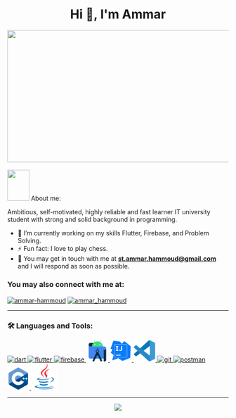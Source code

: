 <h1 align="center">Hi 👋, I'm Ammar</h1>

<div align="center">
  <img src="https://media.giphy.com/media/ZVik7pBtu9dNS/giphy.gif" width="600" height="300"/>
</div>


<img src="https://media.giphy.com/media/M9gbBd9nbDrOTu1Mqx/giphy.gif" width="50" height="70"/> <label> About me: </label>

Ambitious, self-motivated, highly reliable and fast learner IT university student with strong and solid background in programming.

- 🌱 I’m currently working on my skills Flutter, Firebase, and Problem Solving.
- ⚡ Fun fact: I love to play chess.
- 📧 You may get in touch with me at **st.ammar.hammoud@gmail.com** and I will respond as soon as possible.

<h3 align="left">You may also connect with me at:</h3>
<p align="left">
<!-- LinkedIn image -->
<a href="https://linkedin.com/in/ammar-hammoud" target="blank">
<img align="center" src="https://raw.githubusercontent.com/rahuldkjain/github-profile-readme-generator/master/src/images/icons/Social/linked-in-alt.svg" alt="ammar-hammoud" height="30" width="40" /></a>

<!-- Codeforces image -->
<a href="https://codeforces.com/profile/ammar_hammoud" target="blank">
<img align="center" src="https://raw.githubusercontent.com/rahuldkjain/github-profile-readme-generator/master/src/images/icons/Social/codeforces.svg" alt="ammar_hammoud" height="30" width="40" /></a>

</p>

---

<h3 align="left">🛠️ Languages and Tools:</h3>
<p align="left">

<!-- Dart image -->
<a href="https://dart.dev" target="_blank" rel="noreferrer">
<img src="https://www.vectorlogo.zone/logos/dartlang/dartlang-icon.svg" alt="dart" width="50" height="50"/> </a>

<!-- Flutter image -->
<a href="https://flutter.dev" target="_blank" rel="noreferrer">
<img src="https://www.vectorlogo.zone/logos/flutterio/flutterio-icon.svg" alt="flutter" width="50" height="50"/> </a>
  
<!-- Firebase image -->
<a href="https://firebase.google.com/" target="_blank" rel="noreferrer">
<img src="https://www.vectorlogo.zone/logos/firebase/firebase-icon.svg" alt="firebase" width="50" height="50"/> </a>

<!-- Andriod studio image -->
<a href="https://developer.android.com/studio/" target="_blank" rel="noreferrer">
<img src="https://github.com/devicons/devicon/blob/master/icons/androidstudio/androidstudio-original.svg" width="50" height="50"/> </a>

<!-- Int -->
<a href="https://www.jetbrains.com/idea/" target="_blank" rel="noreferrer">
<img src="https://github.com/devicons/devicon/blob/master/icons/intellij/intellij-plain.svg" width="50" height="50"/> </a>

<!-- VScode image -->
<a href="https://code.visualstudio.com/" target="_blank" rel="noreferrer">
<img src="https://github.com/devicons/devicon/blob/master/icons/vscode/vscode-original.svg" alt="git" width="50" height="50"/> </a>

<!-- Git image -->
<a href="https://git-scm.com/" target="_blank" rel="noreferrer">
<img src="https://www.vectorlogo.zone/logos/git-scm/git-scm-icon.svg" alt="git" width="50" height="50"/> </a>

<!-- Postman image -->
<a href="https://www.postman.com/" target="_blank" rel="noreferrer">
<img src="https://www.vectorlogo.zone/logos/getpostman/getpostman-icon.svg" alt="postman" width="50" height="50"/> </a>
  
<!-- C++ image -->
<a href="https://en.cppreference.com/w/" target="_blank" rel="noreferrer">
<img src="https://raw.githubusercontent.com/devicons/devicon/master/icons/cplusplus/cplusplus-original.svg" alt="cplusplus" width="50" height="50"/> </a>

<!-- Java image -->
<a href="https://www.java.com/en/" target="_blank" rel="noreferrer">
<img src="https://github.com/devicons/devicon/blob/master/icons/java/java-original.svg" alt="git" width="60" height="60"/> </a>

</p>

---

<p align="center">
<img src="https://github-readme-stats.vercel.app/api/top-langs?username=AmmarHammoud&layout=compact&theme=tokyonight"/>
<!-- States -->
<!--
<a href="https://awesome-github-stats.azurewebsites.net/index.html??cardType=level&theme=tokyonight&Border=B638FF">
<img  alt="AmmarHammoud's GitHub Stats" src="https://awesome-github-stats.azurewebsites.net/user-stats/AmmarHammoud?cardType=level&theme=tokyonight&Border=B638FF"/></a>
-->
</p>
